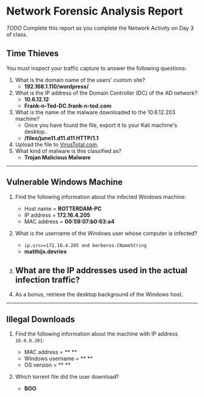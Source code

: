 # Network Forensic Analysis Report

_TODO_ Complete this report as you complete the Network Activity on Day 3 of class.

## Time Thieves 
You must inspect your traffic capture to answer the following questions:

1. What is the domain name of the users' custom site?
   - **192.168.1.110/wordpress/**
2. What is the IP address of the Domain Controller (DC) of the AD network?
   - **10.6.12.12**
   - **Frank-n-Ted-DC.frank-n-ted.com**
3. What is the name of the malware downloaded to the 10.6.12.203 machine?
   - Once you have found the file, export it to your Kali machine's desktop.
   - **/files/june11.d11.d11 HTTP/1.1**
4. Upload the file to [VirusTotal.com](https://www.virustotal.com/gui/). 
5. What kind of malware is this classified as?
   - **Trojan Malicious Malware**
---

## Vulnerable Windows Machine

1. Find the following information about the infected Windows machine:
    - Host name = **ROTTERDAM-PC**
    - IP address = **172.16.4.205**
    - MAC address = **00:59:07:b0:63:a4**
    
2. What is the username of the Windows user whose computer is infected?
   - `ip.src==172.16.4.205 and kerberos.CNameString`
   - **matthijs.devries**
3. What are the IP addresses used in the actual infection traffic?
   - 
4. As a bonus, retrieve the desktop background of the Windows host.

---

## Illegal Downloads

1. Find the following information about the machine with IP address `10.0.0.201`:
    - MAC address = ** **
    - Windows username = ** **
    - OS version = ** **

2. Which torrent file did the user download?
   - **BOO**
